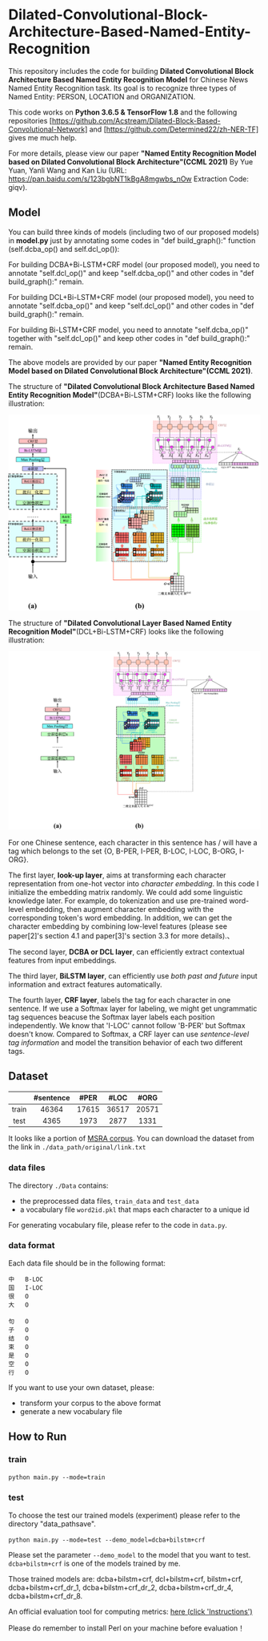 # Dilated-Convolutional-Block-Architecture-Based-Named-Entity-Recognition

This repository includes the code for building __Dilated Convolutional Block Architecture Based Named Entity Recognition Model__ for Chinese News Named Entity Recognition task. Its goal is to recognize three types of Named Entity: PERSON, LOCATION and ORGANIZATION.

This code works on __Python 3.6.5 & TensorFlow 1.8__ and the following repositories [https://github.com/Acstream/Dilated-Block-Based-Convolutional-Network] and [https://github.com/Determined22/zh-NER-TF] gives me much help.

For more details, please view our paper __"Named Entity Recognition Model based on Dilated Convolutional Block Architecture"(CCML 2021)__ By Yue Yuan, Yanli Wang and Kan Liu (URL: https://pan.baidu.com/s/123bgbNT1kBgA8mgwbs_nOw Extraction Code: giqv).

## Model
You can build three kinds of models (including two of our proposed models) in __model.py__ just by annotating some codes in "def build_graph():" function (self.dcba_op() and self.dcl_op()):

For building DCBA+Bi-LSTM+CRF model (our proposed model), you need to annotate "self.dcl_op()" and keep "self.dcba_op()" and other codes in "def build_graph():" remain.

For building DCL+Bi-LSTM+CRF model (our proposed model), you need to annotate "self.dcba_op()" and keep "self.dcl_op()" and other codes in "def build_graph():" remain.

For building Bi-LSTM+CRF model, you need to annotate "self.dcba_op()" together with "self.dcl_op()" and keep other codes in "def build_graph():" remain.

The above models are provided by our paper __"Named Entity Recognition Model based on Dilated Convolutional Block Architecture"(CCML 2021)__. 

The structure of __"Dilated Convolutional Block Architecture Based Named Entity Recognition Model"__(DCBA+Bi-LSTM+CRF) looks like the following illustration:

![DCBA+Bi-LSTM+CRF](./pic1.png)

The structure of __"Dilated Convolutional Layer Based Named Entity Recognition Model"__(DCL+Bi-LSTM+CRF) looks like the following illustration:

![DCL+Bi-LSTM+CRF](./pic2.png)

For one Chinese sentence, each character in this sentence has / will have a tag which belongs to the set {O, B-PER, I-PER, B-LOC, I-LOC, B-ORG, I-ORG}.

The first layer, __look-up layer__, aims at transforming each character representation from one-hot vector into *character embedding*. In this code I initialize the embedding matrix randomly. We could add some linguistic knowledge later. For example, do tokenization and use pre-trained word-level embedding, then augment character embedding with the corresponding token's word embedding. In addition, we can get the character embedding by combining low-level features (please see paper[2]'s section 4.1 and paper[3]'s section 3.3 for more details).、

The second layer, __DCBA or DCL layer__, can efficiently extract contextual features from input embeddings.

The third layer, __BiLSTM layer__, can efficiently use *both past and future* input information and extract features automatically.

The fourth layer, __CRF layer__,  labels the tag for each character in one sentence. If we use a Softmax layer for labeling, we might get ungrammatic tag sequences beacuse the Softmax layer labels each position independently. We know that 'I-LOC' cannot follow 'B-PER' but Softmax doesn't know. Compared to Softmax, a CRF layer can use *sentence-level tag information* and model the transition behavior of each two different tags.

## Dataset

|    | #sentence | #PER | #LOC | #ORG |
| :----: | :---: | :---: | :---: | :---: |
| train  | 46364 | 17615 | 36517 | 20571 |
| test   | 4365  | 1973  | 2877  | 1331  |

It looks like a portion of [MSRA corpus](http://sighan.cs.uchicago.edu/bakeoff2006/). You can download the dataset from the link in `./data_path/original/link.txt`

### data files

The directory `./Data` contains:

- the preprocessed data files, `train_data` and `test_data` 
- a vocabulary file `word2id.pkl` that maps each character to a unique id  

For generating vocabulary file, please refer to the code in `data.py`. 

### data format

Each data file should be in the following format:

```
中	B-LOC
国	I-LOC
很	O
大	O

句	O
子	O
结	O
束	O
是	O
空	O
行	O

```

If you want to use your own dataset, please: 

- transform your corpus to the above format
- generate a new vocabulary file

## How to Run

### train

`python main.py --mode=train `

### test

To choose the test our trained models (experiment) please refer to the directory "data_pathsave".

`python main.py --mode=test --demo_model=dcba+bilstm+crf`

Please set the parameter `--demo_model` to the model that you want to test. `dcba+bilstm+crf` is one of the models trained by me. 

Those trained models are: dcba+bilstm+crf, dcl+bilstm+crf, bilstm+crf, dcba+bilstm+crf_dr_1, dcba+bilstm+crf_dr_2, dcba+bilstm+crf_dr_4, dcba+bilstm+crf_dr_8.

An official evaluation tool for computing metrics: [here (click 'Instructions')](http://sighan.cs.uchicago.edu/bakeoff2006/)

Please do remember to install Perl on your machine before evaluation！


